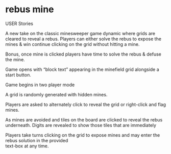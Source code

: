 # rebus mine

USER Stories

A new take on the classic minesweeper game dynamic where grids are cleared to reveal a rebus.  Players can either solve the rebus to expose the mines & win continue clicking on the grid without hitting a mine.

Bonus, once mine is clicked players have time to solve the rebus & defuse the mine.


Game opens with “block text” appearing in the minefield grid
alongside a start button.

Game begins in two player mode

A grid is randomly generated with hidden mines.  

Players are asked to alternately click to reveal the grid or right-click and flag mines.

As mines are avoided and tiles on the board are clicked to reveal the rebus underneath.  Digits are revealed to show those tiles that are immediately 

Players take turns clicking on the grid to expose mines and may enter the rebus solution in the provided        
text-box at any time.
